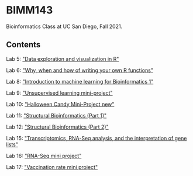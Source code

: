 # BIMM143
Bioinformatics Class at UC San Diego, Fall 2021. 

## Contents 

Lab 5: ["Data exploration and visualization in R"](cmackey_lab8.html)

Lab 6: ["Why, when and how of writing your own R functions"](cmackey_lab6.pdf) 

Lab 8: ["Introduction to machine learning for Bioinformatics 1"](cmackey_lab8.md) 

Lab 9: ["Unsupervised learning mini-project"](cmackey_lab9.pdf) 

Lab 10: ["Halloween Candy Mini-Project new"](blob/main/Lab10/cmackey_lab10.Rmd") 

Lab 11: ["Structural Bioinformatics (Part 1)"]("https://github.com/carolinemackey/bimm143_fall21/blob/main/Lab11/cmackey_lab11.pdf") 

Lab 12: ["Structural Bioinformatics (Part 2)"]("https://github.com/carolinemackey/bimm143_fall21/blob/main/Lab12/cmackey_lab12.pdf") 

Lab 15: ["Transcriptomics, RNA-Seq analysis, and the interpretation of gene lists"]("https://github.com/carolinemackey/bimm143_fall21/blob/main/Lab15/cmackey_lab15.pdf") 

Lab 16: ["RNA-Seq mini project"]("https://github.com/carolinemackey/bimm143_fall21/blob/main/Lab16/cmackey_lab16.pdf") 

Lab 17: ["Vaccination rate mini project"]("https://github.com/carolinemackey/bimm143_fall21/blob/main/Lab17/cmackey_lab17.pdf") 
